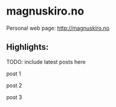 magnuskiro.no
=====================

Personal web page: http://magnuskiro.no


## Highlights: 

TODO: include latest posts here

post 1

post 2

post 3


